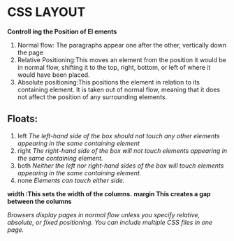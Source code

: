 # CSS LAYOUT

**Controll ing the Position of El ements**

1. Normal flow: The paragraphs appear one after the other, vertically down the page
2. Relative Positioning:This moves an element from the position it would be in normal flow, shifting it to the top, right, bottom, or left of where it would have been placed.
3. Absolute positioning:This positions the element in relation to its containing element. It is taken out of normal flow, meaning that it does not affect the position of any surrounding elements.

## Floats:

1. left
_The left-hand side of the box should not touch any other elements appearing in the same containing element_
2. right
_The right-hand side of the box will not touch elements appearing in the same containing element._
3. both 
_Neither the left nor right-hand sides of the box will touch elements appearing in the same containing element._
4. none
_Elements can touch either side._

**width :This sets the width of the columns.**
**margin This creates a gap between the columns**


_Browsers display pages in normal flow unless you specify relative, absolute, or fixed positioning._
_You can include multiple CSS files in one page._